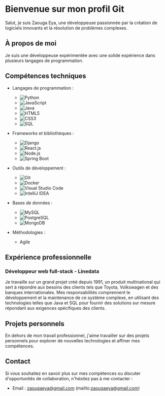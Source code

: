 
# Bienvenue sur mon profil Git

Salut, je suis Zaouga Eya, une développeuse passionnée par la création de logiciels innovants et la résolution de problèmes complexes.

## À propos de moi

Je suis une développeuse expérimentée avec une solide expérience dans plusieurs langages de programmation.

## Compétences techniques

- Langages de programmation :
  - ![Python](https://img.shields.io/badge/-Python-3776AB?style=flat&logo=python&logoColor=white)
  - ![JavaScript](https://img.shields.io/badge/-JavaScript-F7DF1E?style=flat&logo=javascript&logoColor=black)
  - ![Java](https://img.shields.io/badge/-Java-007396?style=flat&logo=java&logoColor=white)
  - ![HTML5](https://img.shields.io/badge/-HTML5-E34F26?style=flat&logo=html5&logoColor=white)
  - ![CSS3](https://img.shields.io/badge/-CSS3-1572B6?style=flat&logo=css3&logoColor=white)
  - ![SQL](https://img.shields.io/badge/-SQL-4479A1?style=flat&logo=sql&logoColor=white)

- Frameworks et bibliothèques :
  - ![Django](https://img.shields.io/badge/-Django-092E20?style=flat&logo=django&logoColor=white)
  - ![React.js](https://img.shields.io/badge/-React.js-61DAFB?style=flat&logo=react&logoColor=black)
  - ![Node.js](https://img.shields.io/badge/-Node.js-339933?style=flat&logo=node.js&logoColor=white)
  - ![Spring Boot](https://img.shields.io/badge/-Spring%20Boot-6DB33F?style=flat&logo=spring&logoColor=white)

- Outils de développement :
  - ![Git](https://img.shields.io/badge/-Git-F05032?style=flat&logo=git&logoColor=white)
  - ![Docker](https://img.shields.io/badge/-Docker-2496ED?style=flat&logo=docker&logoColor=white)
  - ![Visual Studio Code](https://img.shields.io/badge/-Visual%20Studio%20Code-007ACC?style=flat&logo=visual-studio-code&logoColor=white)
  - ![IntelliJ IDEA](https://img.shields.io/badge/-IntelliJ%20IDEA-000000?style=flat&logo=intellij-idea&logoColor=white)

- Bases de données :
  - ![MySQL](https://img.shields.io/badge/-MySQL-4479A1?style=flat&logo=mysql&logoColor=white)
  - ![PostgreSQL](https://img.shields.io/badge/-PostgreSQL-336791?style=flat&logo=postgresql&logoColor=white)
  - ![MongoDB](https://img.shields.io/badge/-MongoDB-47A248?style=flat&logo=mongodb&logoColor=white)

- Méthodologies :
  - Agile

## Expérience professionnelle

### Développeur web full-stack - Linedata

Je travaille sur un grand projet créé depuis 1991, un produit multinational qui sert à répondre aux besoins des clients tels que Toyota, Volkswagen et des banques internationales. Mes responsabilités comprennent le développement et la maintenance de ce système complexe, en utilisant des technologies telles que Java et SQL pour fournir des solutions sur mesure répondant aux exigences spécifiques des clients.

## Projets personnels

En dehors de mon travail professionnel, j'aime travailler sur des projets personnels pour explorer de nouvelles technologies et affiner mes compétences.

## Contact

Si vous souhaitez en savoir plus sur mes compétences ou discuter d'opportunités de collaboration, n'hésitez pas à me contacter :

- Email : zaougaeya@gmail.com (mailto:zaougaeya@gmail.com)
